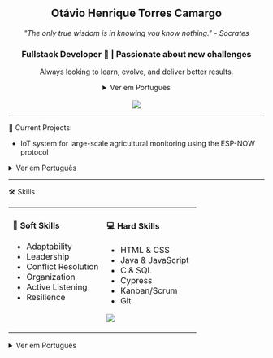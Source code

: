 <div align="center">

  <h2><strong>Otávio</strong> Henrique Torres <strong>Camargo</strong></h2>
  
  <i>"The only true wisdom is in knowing you know nothing." - Socrates</i>
  
  <h3>
    Fullstack Developer 👋 | Passionate about new challenges
  </h3>
  
  <p>
    Always looking to learn, evolve, and deliver better results.
  </p>

  <details>
    <summary>Ver em Português</summary>
    <p>
      Desenvolvedor Fullstack 👋 | Apaixonado por novos desafios.
      <br>
      Sempre em busca de aprender, evoluir e entregar melhores resultados.
    </p>
  </details>
  
  <br>

  <a href="https://www.linkedin.com/in/otaviohtc/">
    <img src="https://img.shields.io/badge/LinkedIn-0077B5?style=for-the-badge&logo=linkedin&logoColor=white">
  </a>

</div>

---

🚀 Current Projects:
<ul>
  <li>IoT system for large-scale agricultural monitoring using the ESP-NOW protocol</li>
</ul>

<details>
  <summary>Ver em Português</summary>
  🚀 Projetos Atuais:
  <ul>
    <li>Sistema IoT para monitoramento agrícola em larga escala utilizando o protocolo ESP-NOW</li>
  </ul>
</details>

---

🛠️ Skills

<table>
  <tr>
    <td valign="top" width="50%">
      <h4>🧠 Soft Skills</h4>
      <ul>
        <li>Adaptability</li>
        <li>Leadership</li>
        <li>Conflict Resolution</li>
        <li>Organization</li>
        <li>Active Listening</li>
        <li>Resilience</li>
      </ul>
    </td>
    <td valign="top" width="50%">
      <h4>💻 Hard Skills</h4>
      <ul>
          <li>HTML & CSS</li>
          <li>Java & JavaScript</li>
          <li>C & SQL</li>
          <li>Cypress</li>
          <li>Kanban/Scrum</li>
          <li>Git</li>
      </ul>
      <p align="left">
        <a href="https://skillicons.dev">
          <img src="https://skillicons.dev/icons?i=html,css,java,js,c,mysql,cypress,git,scrum,kanban" />
        </a>
      </p>
    </td>
  </tr>
</table>

<details>
  <summary>Ver em Português</summary>
  🛠️ Habilidades
  <table>
    <tr>
      <td valign="top" width="50%">
        <h4>🧠 Soft Skills</h4>
        <ul>
          <li>Adaptabilidade</li>
          <li>Liderança</li>
          <li>Resolução de Conflitos</li>
          <li>Organização</li>
          <li>Escuta Ativa</li>
          <li>Resiliência</li>
        </ul>
      </td>
      <td valign="top" width="50%">
        <h4>💻 Hard Skills</h4>
        <ul>
          <li>HTML & CSS</li>
          <li>Java & JavaScript</li>
          <li>C & SQL</li>
          <li>Cypress</li>
          <li>Kanban/Scrum</li>
          <li>Git</li>
        </ul>
        <p align="left">
          <a href="https://skillicons.dev">
            <img src="https://skillicons.dev/icons?i=html,css,java,js,c,mysql,cypress,git,scrum,kanban" />
          </a>
        </p>
      </td>
    </tr>
  </table>
</details>

